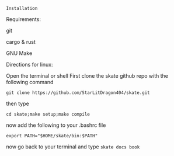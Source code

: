 ~~~
Installation 
~~~

Requirements:

git

cargo & rust

GNU Make

Directions for linux:

Open the terminal or shell
First clone the skate github repo with the following command

``git clone https://github.com/StarLitDragon404/skate.git``

then type

``cd skate;make setup;make compile``
  

now add the following to your .bashrc file

``export PATH="$HOME/skate/bin:$PATH"``

now go back to your terminal and type
``skate docs book``

